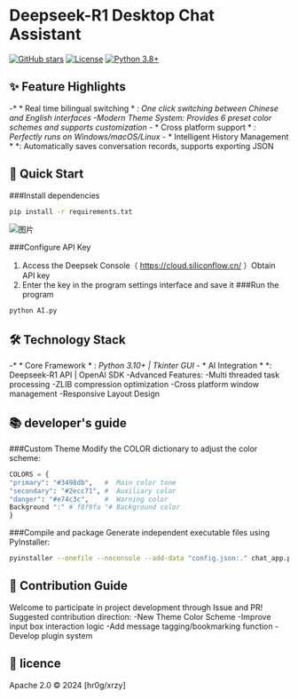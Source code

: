 # Deepseek-R1 Desktop Chat Assistant 
[![GitHub stars](https://img.shields.io/github/stars/hr0g/siliconflow-Deepseek-R1?style=for-the-badge)](https://github.com/hr0g/siliconflow-Deepseek-R1)
[![License](https://img.shields.io/badge/License-Apache_2.0-blue.svg?style=for-the-badge)](https://opensource.org/licenses/Apache-2.0)
[![Python 3.8+](https://img.shields.io/badge/Python-3.8%2B-blue.svg?style=for-the-badge&logo=python)](https://www.python.org/)

##  ✨  Feature Highlights
-* * Real time bilingual switching * *: One click switching between Chinese and English interfaces
-Modern Theme System: Provides 6 preset color schemes and supports customization
-* * Cross platform support * *: Perfectly runs on Windows/macOS/Linux
-* * Intelligent History Management * *: Automatically saves conversation records, supports exporting JSON
##  🚀  Quick Start
###Install dependencies
```bash
pip install -r requirements.txt
```
![图片](https://github.com/user-attachments/assets/67ebece2-9c91-4898-9681-dfdc6fb37210)

###Configure API Key
1. Access the Deepsek Console（ https://cloud.siliconflow.cn/ ）Obtain API key
2. Enter the key in the program settings interface and save it
###Run the program
```bash
python AI.py
```
##  🛠  Technology Stack
-* * Core Framework * *: Python 3.10+ | Tkinter GUI
-* * AI Integration * *: Deepseek-R1 API | OpenAI SDK
-Advanced Features:
-Multi threaded task processing
-ZLIB compression optimization
-Cross platform window management
-Responsive Layout Design
##  📚  developer's guide
###Custom Theme
Modify the COLOR dictionary to adjust the color scheme:
```python
COLORS = {
"primary": "#3498db",   #  Main color tone
"secondary": "#2ecc71", #  Auxiliary color
"danger": "#e74c3c",    #  Warning color
Background ":" # f8f9fa "# Background color
}
```
###Compile and package
Generate independent executable files using PyInstaller:
```bash
pyinstaller --onefile --noconsole --add-data "config.json:." chat_app.py
```
##  🤝  Contribution Guide
Welcome to participate in project development through Issue and PR! Suggested contribution direction:
-New Theme Color Scheme
-Improve input box interaction logic
-Add message tagging/bookmarking function
-Develop plugin system
##  📜  licence
Apache 2.0  ©  2024 [hr0g/xrzy]
